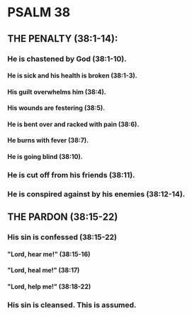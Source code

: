 ---
---
# PSALM 38 
## THE PENALTY (38:1-14): 
###  He is chastened by God (38:1-10). 
####  He is sick and his health is broken (38:1-3). 
####  His guilt overwhelms him (38:4). 
####  His wounds are festering (38:5). 
####  He is bent over and racked with pain (38:6). 
####  He burns with fever (38:7). 
####  He is going blind (38:10). 
###  He is cut off from his friends (38:11). 
###  He is conspired against by his enemies (38:12-14). 
## THE PARDON (38:15-22) 
###  His sin is confessed (38:15-22) 
####  \"Lord, hear me!\" (38:15-16) 
####  \"Lord, heal me!\" (38:17) 
####  \"Lord, help me!\" (38:18-22) 
###  His sin is cleansed. This is assumed. 
